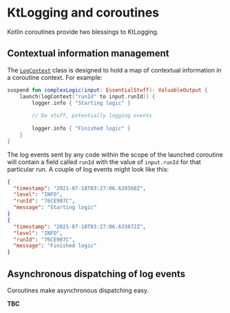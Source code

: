 # KtLogging and coroutines

Kotlin coroutines provide two blessings to KtLogging.

## Contextual information management

The [`LogContext`](../src/commonMain/kotlin/ktlogging/context/LogContext.kt)
class is designed to hold a map of contextual information in a
coroutine context. For example:

```kotlin
suspend fun complexLogic(input: EssentialStuff): ValuableOutput {
    launch(logContext("runId" to input.runId)) {
        logger.info { "Starting logic" }
        
        // Do stuff, potentially logging events
        
        logger.info { "Finished logic" }
    }
}
```

The log events sent by any code within the scope of the launched
coroutine will contain a field called `runId` with the value of
`input.runId` for that particular run. A couple of log events might look like this:

```json
{
  "timestamp": "2021-07-18T03:27:06.628560Z",
  "level": "INFO",
  "runId": "76CE907C",
  "message": "Starting logic"
}
{
  "timestamp": "2021-07-18T03:27:06.633872Z",
  "level": "INFO",
  "runId": "76CE907C",
  "message": "Finished logic"
}
```

## Asynchronous dispatching of log events

Coroutines make asynchronous dispatching easy.

**TBC**
